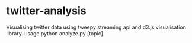twitter-analysis
================
Visualising twitter data using tweepy streaming api and d3.js visualisation library.
usage python analyze.py [topic]
